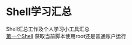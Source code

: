 # Shell学习汇总
Shell汇总工作及个人学习小工具汇总  
[第一个Shell](https://github.com/si1ent-le/Shell_Study/blob/master/root.sh)      获取当前脚本使用root还是普通账户运行

